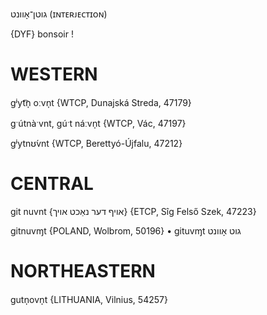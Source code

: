 גוטן־אָוונט
(ɪɴᴛᴇʀᴊᴇᴄᴛɪᴏɴ)

{DYF}
bonsoir !

WESTERN
========

gʲyt͡n̩ oːvn̩t {WTCP, Dunajská Streda, 47179}

gˑútnàˑvnt, gúˑt náːvn̩t {WTCP, Vác, 47197}

gʲytnʊ́vnt {WTCP, Berettyó-Újfalu, 47212}

CENTRAL
========

git nuvnt {אויף דער נאַכט אויך} {ETCP, Sîg Felső Szek, 47223}

gitnuvɱt {POLAND, Wolbrom, 50196}
	•	gituvɱt גוט אָוונט

NORTHEASTERN
==============

gutn̩ovn̩t {LITHUANIA, Vilnius, 54257}